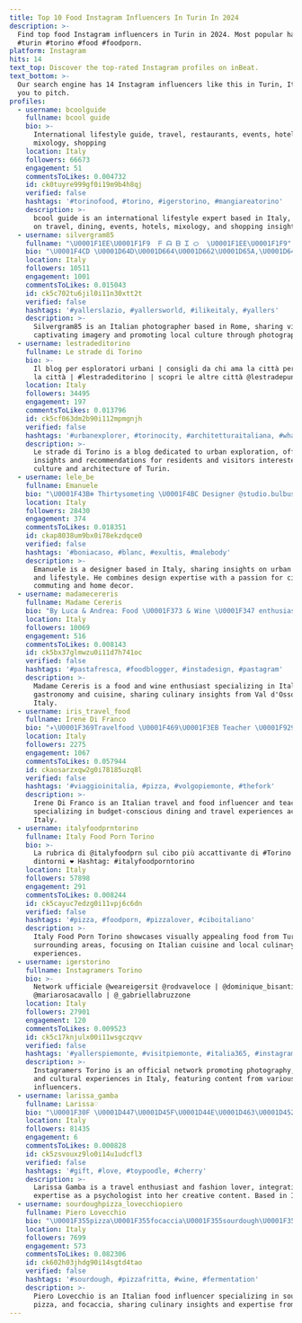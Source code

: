 ```yaml
---
title: Top 10 Food Instagram Influencers In Turin In 2024
description: >-
  Find top food Instagram influencers in Turin in 2024. Most popular hashtags:
  #turin #torino #food #foodporn.
platform: Instagram
hits: 14
text_top: Discover the top-rated Instagram profiles on inBeat.
text_bottom: >-
  Our search engine has 14 Instagram influencers like this in Turin, Italy for
  you to pitch.
profiles:
  - username: bcoolguide
    fullname: bcool guide
    bio: >-
      International lifestyle guide, travel, restaurants, events, hotels,
      mixology, shopping
    location: Italy
    followers: 66673
    engagement: 51
    commentsToLikes: 0.004732
    id: ck0tuyre999gf0i19m9b4h8qj
    verified: false
    hashtags: '#torinofood, #torino, #igerstorino, #mangiareatorino'
    description: >-
      bcool guide is an international lifestyle expert based in Italy, focusing
      on travel, dining, events, hotels, mixology, and shopping insights.
  - username: silvergram85
    fullname: "\U0001F1EE\U0001F1F9  ᖴ ᗩ ᗷ Ꮖ ᝪ  \U0001F1EE\U0001F1F9"
    bio: "\U0001F4CD \U0001D64D\U0001D664\U0001D662\U0001D65A,\U0001D644\U0001D669\U0001D656\U0001D661\U0001D66E \U0001F4F8 #ʜᴜᴀᴡᴇɪ P30 ᵖʳᵒ ~\U0001D448\U0001D45B’\U0001D456\U0001D45A\U0001D45A\U0001D44E\U0001D454\U0001D456\U0001D45B\U0001D452 \U0001D463\U0001D44E\U0001D459\U0001D452 \U0001D45D\U0001D456\U0001D462̀ \U0001D451\U0001D456 \U0001D45A\U0001D456\U0001D459\U0001D459\U0001D452 \U0001D45D\U0001D44E\U0001D45F\U0001D45C\U0001D459\U0001D452~ \U0001F44725 % \U0001D485\U0001D48A \U0001D494\U0001D484\U0001D490\U0001D48F\U0001D495\U0001D490 \U0001D491\U0001D493\U0001D486\U0001D48F\U0001D490\U0001D495\U0001D482\U0001D48F\U0001D485\U0001D490 \U0001D485\U0001D482 \U0001D492\U0001D496\U0001D48A\U0001F447"
    location: Italy
    followers: 10511
    engagement: 1001
    commentsToLikes: 0.015043
    id: ck5c702tu6jil0i11n30xtt2t
    verified: false
    hashtags: '#yallerslazio, #yallersworld, #ilikeitaly, #yallers'
    description: >-
      Silvergram85 is an Italian photographer based in Rome, sharing visually
      captivating imagery and promoting local culture through photography.
  - username: lestradeditorino
    fullname: Le strade di Torino
    bio: >-
      Il blog per esploratori urbani | consigli da chi ama la città per chi vive
      la città | #lestradeditorino | scopri le altre città @lestradepuntocom
    location: Italy
    followers: 34495
    engagement: 197
    commentsToLikes: 0.013796
    id: ck5cf063dm2b90i112mpmgnjh
    verified: false
    hashtags: '#urbanexplorer, #torinocity, #architetturaitaliana, #whatitalyis'
    description: >-
      Le strade di Torino is a blog dedicated to urban exploration, offering
      insights and recommendations for residents and visitors interested in the
      culture and architecture of Turin.
  - username: lele_be
    fullname: Emanuele
    bio: "\U0001F43B‍❄️ Thirtysometing \U0001F4BC Designer @studio.bulbus ❤️ Urban Cyclist & Bed Lover \U0001F4CDTurin, Milan & all in between \U0001F4E9 berteletti.e@gmail.com"
    location: Italy
    followers: 28430
    engagement: 374
    commentsToLikes: 0.018351
    id: ckap8038um9bx0i78ekzdqce0
    verified: false
    hashtags: '#boniacaso, #blanc, #exultis, #malebody'
    description: >-
      Emanuele is a designer based in Italy, sharing insights on urban cycling
      and lifestyle. He combines design expertise with a passion for city
      commuting and home decor.
  - username: madamecereris
    fullname: Madame Cereris
    bio: "By Luca & Andrea: Food \U0001F373 & Wine \U0001F347 enthusiasts in love with Italian \U0001F1EE\U0001F1F9 Gastronomy & Cuisine \U0001F35D \U0001F4CDMade in Val d'Ossola \U0001F3E1"
    location: Italy
    followers: 10069
    engagement: 516
    commentsToLikes: 0.008143
    id: ck5bx37glmwzu0i11d7h741oc
    verified: false
    hashtags: '#pastafresca, #foodblogger, #instadesign, #pastagram'
    description: >-
      Madame Cereris is a food and wine enthusiast specializing in Italian
      gastronomy and cuisine, sharing culinary insights from Val d'Ossola,
      Italy.
  - username: iris_travel_food
    fullname: Irene Di Franco
    bio: "✈️\U0001F369Travelfood \U0001F469‍\U0001F3EB Teacher \U0001F929trips and dinners without spending too much \U0001F4CDLocal di @belocal_italia #foodandsuitcase #ciboevaligia My articles on⬇️"
    location: Italy
    followers: 2275
    engagement: 1067
    commentsToLikes: 0.057944
    id: ckaosarzxqw2g0i78185uzq8l
    verified: false
    hashtags: '#viaggioinitalia, #pizza, #volgopiemonte, #thefork'
    description: >-
      Irene Di Franco is an Italian travel and food influencer and teacher,
      specializing in budget-conscious dining and travel experiences across
      Italy.
  - username: italyfoodprntorino
    fullname: Italy Food Porn Torino
    bio: >-
      La rubrica di @italyfoodprn sul cibo più accattivante di #Torino e
      dintorni ❤ Hashtag: #italyfoodporntorino
    location: Italy
    followers: 57898
    engagement: 291
    commentsToLikes: 0.008244
    id: ck5cayuc7edzg0i11vpj6c6dn
    verified: false
    hashtags: '#pizza, #foodporn, #pizzalover, #ciboitaliano'
    description: >-
      Italy Food Porn Torino showcases visually appealing food from Turin and
      surrounding areas, focusing on Italian cuisine and local culinary
      experiences.
  - username: igerstorino
    fullname: Instagramers Torino
    bio: >-
      Network ufficiale @weareigersit @rodvaveloce | @dominique_bisanti |
      @mariarosacavallo | @_gabriellabruzzone
    location: Italy
    followers: 27901
    engagement: 120
    commentsToLikes: 0.009523
    id: ck5c17knjulx00i11wsgczqvv
    verified: false
    hashtags: '#yallerspiemonte, #visitpiemonte, #italia365, #instagramersitalia'
    description: >-
      Instagramers Torino is an official network promoting photography, travel,
      and cultural experiences in Italy, featuring content from various local
      influencers.
  - username: larissa_gamba
    fullname: Larissa♡
    bio: "\U0001F30F \U0001D447\U0001D45F\U0001D44E\U0001D463\U0001D452\U0001D459 \U0001D44E\U0001D451\U0001D451\U0001D456\U0001D450\U0001D461\U0001D452\U0001D451 \U0001F460 \U0001D439\U0001D44E\U0001D460ℎ\U0001D456\U0001D45C\U0001D45B \U0001D459\U0001D45C\U0001D463\U0001D452\U0001D45F \U0001F9E0\U0001D443\U0001D460\U0001D466\U0001D450ℎ\U0001D45C\U0001D459\U0001D45C\U0001D454\U0001D456\U0001D460\U0001D461 @psicologa.larissagamba Vi \U0001D631\U0001D630\U0001D633\U0001D635\U0001D630 \U0001D624\U0001D630\U0001D62F \U0001D62E\U0001D626 \U0001D625\U0001D622\U0001D62F\U0001D625\U0001D630 \U0001D634\U0001D631\U0001D622\U0001D63B\U0001D62A\U0001D630 \U0001D622\U0001D62D\U0001D62D\U0001D622 \U0001D62E\U0001D62A\U0001D622 \U0001D624\U0001D633\U0001D626\U0001D622\U0001D635\U0001D62A\U0001D637\U0001D62A\U0001D635à♡ \U0001F4CDGenova/ Acqui Terme"
    location: Italy
    followers: 81435
    engagement: 6
    commentsToLikes: 0.000828
    id: ck5zsvouxz9lo0i14u1udcfl3
    verified: false
    hashtags: '#gift, #love, #toypoodle, #cherry'
    description: >-
      Larissa Gamba is a travel enthusiast and fashion lover, integrating her
      expertise as a psychologist into her creative content. Based in Italy.
  - username: sourdoughpizza_lovecchiopiero
    fullname: Piero Lovecchio
    bio: "\U0001F355pizza\U0001F355focaccia\U0001F355sourdough\U0001F355 INFO: p.lovecchio@email.it #pierolovecchio \U0001F355consult\U0001F355 \U0001F30DTORINO\U0001F30F"
    location: Italy
    followers: 7699
    engagement: 573
    commentsToLikes: 0.082306
    id: ck602h03jhdg90i14sgtd4tao
    verified: false
    hashtags: '#sourdough, #pizzafritta, #wine, #fermentation'
    description: >-
      Piero Lovecchio is an Italian food influencer specializing in sourdough,
      pizza, and focaccia, sharing culinary insights and expertise from Turin.
---
```


